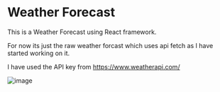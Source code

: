 # Weather Forecast
This is a Weather Forecast using React framework.


For now its just the raw weather forcast which uses api fetch as I have started working on it.



I have used the API key from https://www.weatherapi.com/ 






![image](https://github.com/aryat10/Weather-Forecast-/assets/107941072/d132ba11-8f0a-4fd3-821b-b84c89e063c6)


